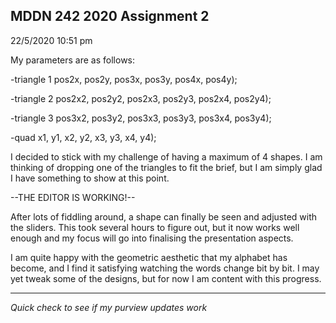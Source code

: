 ## MDDN 242 2020 Assignment 2

22/5/2020 10:51 pm

My parameters are as follows:

-triangle 1
pos2x, pos2y, pos3x, pos3y, pos4x, pos4y);


-triangle 2
pos2x2, pos2y2, pos2x3, pos2y3, pos2x4, pos2y4);


 -triangle 3
 pos3x2, pos3y2, pos3x3, pos3y3, pos3x4, pos3y4);
  
  
 -quad
 x1, y1, x2, y2, x3, y3, x4, y4);

I decided to stick with my challenge of having a maximum of 4 shapes. I am thinking of dropping one of the triangles to fit the brief, but I am simply glad I have something to show at this point.



 --THE EDITOR IS WORKING!--

 After lots of fiddling around, a shape can finally be seen and adjusted with the sliders. This took several hours to figure out, but it now works well enough and my focus will go into finalising the presentation aspects.

 I am quite happy with the geometric aesthetic that my alphabet has become, and I find it satisfying watching the words change bit by bit. I may yet tweak some of the designs, but for now I am content with this progress.

 __________________________________________________________

 *Quick check to see if my purview updates work*